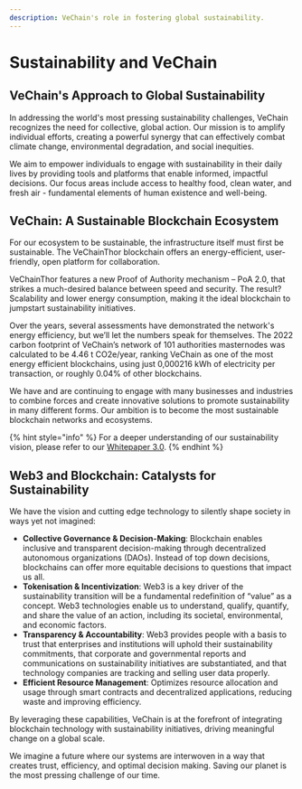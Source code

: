 ```yaml
---
description: VeChain's role in fostering global sustainability.
---
```


# Sustainability and VeChain

## VeChain's Approach to Global Sustainability

In addressing the world's most pressing sustainability challenges, VeChain recognizes the need for collective, global action. Our mission is to amplify individual efforts, creating a powerful synergy that can effectively combat climate change, environmental degradation, and social inequities.

We aim to empower individuals to engage with sustainability in their daily lives by providing tools and platforms that enable informed, impactful decisions. Our focus areas include access to healthy food, clean water, and fresh air - fundamental elements of human existence and well-being.

## VeChain: A Sustainable Blockchain Ecosystem

For our ecosystem to be sustainable, the infrastructure itself must first be sustainable. The VeChainThor blockchain offers an energy-efficient, user-friendly, open platform for collaboration.

VeChainThor features a new Proof of Authority mechanism – PoA 2.0, that strikes a much-desired balance between speed and security. The result? Scalability and lower energy consumption, making it the ideal blockchain to jumpstart sustainability initiatives.

Over the years, several assessments have demonstrated the network's energy efficiency, but we’ll let the numbers speak for themselves. The 2022 carbon footprint of VeChain’s network of 101 authorities masternodes was calculated to be 4.46 t CO2e/year, ranking VeChain as one of the most energy efficient blockchains, using just 0,000216 kWh of electricity per transaction, or roughly 0.04% of other blockchains.

We have and are continuing to engage with many businesses and industries to combine forces and create innovative solutions to promote sustainability in many different forms. Our ambition is to become the most sustainable blockchain networks and ecosystems.

{% hint style="info" %}
For a deeper understanding of our sustainability vision, please refer to our [Whitepaper 3.0](https://www.vechain.org/assets/whitepaper/whitepaper-3-0.pdf).
{% endhint %}

## Web3 and Blockchain: Catalysts for Sustainability

We have the vision and cutting edge technology to silently shape society in ways yet not imagined:

* **Collective Governance & Decision-Making**: Blockchain enables inclusive and transparent decision-making through decentralized autonomous organizations (DAOs). Instead of top down decisions, blockchains can offer more equitable decisions to questions that impact us all.
* **Tokenisation & Incentivization**: Web3 is a key driver of the sustainability transition will be a fundamental redefinition of “value” as a concept. Web3 technologies enable us to understand, qualify, quantify, and share the value of an action, including its societal, environmental, and economic factors.
* **Transparency & Accountability**: Web3 provides people with a basis to trust that enterprises and institutions will uphold their sustainability commitments, that corporate and governmental reports and communications on sustainability initiatives are substantiated, and that technology companies are tracking and selling user data properly.
* **Efficient Resource Management**: Optimizes resource allocation and usage through smart contracts and decentralized applications, reducing waste and improving efficiency.

By leveraging these capabilities, VeChain is at the forefront of integrating blockchain technology with sustainability initiatives, driving meaningful change on a global scale.&#x20;

We imagine a future where our systems are interwoven in a way that creates trust, efficiency, and optimal decision making. Saving our planet is the most pressing challenge of our time.
